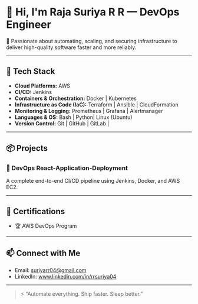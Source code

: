 # 👋 Hi, I'm Raja Suriya R R — DevOps Engineer

🚀 Passionate about automating, scaling, and securing infrastructure to deliver high-quality software faster and more reliably.

---

## 🧰 Tech Stack

- **Cloud Platforms:** AWS
- **CI/CD:** Jenkins
- **Containers & Orchestration:** Docker | Kubernetes
- **Infrastructure as Code (IaC):** Terraform | Ansible | CloudFormation
- **Monitoring & Logging:** Prometheus | Grafana | Alertmanager
- **Languages & OS:** Bash | Python| Linux (Ubuntu)
- **Version Control:** Git | GitHub | GitLab |

---

## 📦 Projects

### 🔹 DevOps React-Application-Deployment
A complete end-to-end CI/CD pipeline using Jenkins, Docker, and AWS EC2.

---

## 📄 Certifications

- 🏆 AWS DevOps Program
---

## 📫 Connect with Me

- Email: suriyarr04@gmail.com
- LinkedIn: www.linkedin.com/in/rrsuriya04
---

> ⚡ “Automate everything. Ship faster. Sleep better.”

